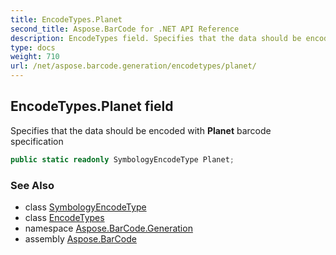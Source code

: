 ```yaml
---
title: EncodeTypes.Planet
second_title: Aspose.BarCode for .NET API Reference
description: EncodeTypes field. Specifies that the data should be encoded with Planet barcode specification
type: docs
weight: 710
url: /net/aspose.barcode.generation/encodetypes/planet/
---
```

## EncodeTypes.Planet field

Specifies that the data should be encoded with **Planet** barcode specification

```csharp
public static readonly SymbologyEncodeType Planet;
```

### See Also

* class [SymbologyEncodeType](../../symbologyencodetype/)
* class [EncodeTypes](../)
* namespace [Aspose.BarCode.Generation](../../../aspose.barcode.generation/)
* assembly [Aspose.BarCode](../../../)


